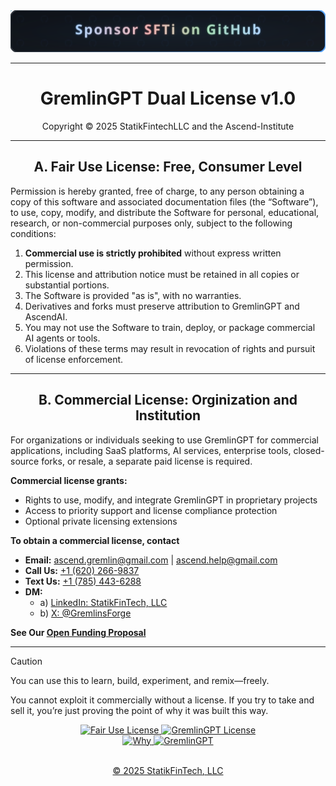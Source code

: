 <div align="center">
  <a href="https://github.com/sponsors/statikfintechllc">
    <img src="https://raw.githubusercontent.com/statikfintechllc/statikfintechllc/master/badges/git.sponsor.svg">
  </a>
</div>

---

<h1 align="center">GremlinGPT Dual License v1.0</h1>

<div align="center">
  
Copyright © 2025 StatikFintechLLC and the Ascend-Institute

</div>

---

<h2 align="center">A. Fair Use License: Free, Consumer Level</h2>

Permission is hereby granted, free of charge, to any person obtaining a copy of this software and associated documentation files (the “Software”), to use, copy, modify, and distribute the Software for personal, educational, research, or non-commercial purposes only, subject to the following conditions:

1. <strong>Commercial use is strictly prohibited</strong> without express written permission.
2. This license and attribution notice must be retained in all copies or substantial portions.<br>
3. The Software is provided "as is", with no warranties.<br>
4. Derivatives and forks must preserve attribution to GremlinGPT and AscendAI.<br>
5. You may not use the Software to train, deploy, or package commercial AI agents or tools.<br>
6. Violations of these terms may result in revocation of rights and pursuit of license enforcement.
</p>

---

<h2 align="center">B. Commercial License: Orginization and Institution</h2>

For organizations or individuals seeking to use GremlinGPT for commercial applications, including SaaS platforms, AI services, enterprise tools, closed-source forks, or resale, a separate paid license is required.

<strong>Commercial license grants:</strong>
- Rights to use, modify, and integrate GremlinGPT in proprietary projects<br>
- Access to priority support and license compliance protection<br>
- Optional private licensing extensions


<strong>To obtain a commercial license, contact</strong>
- **Email:** [ascend.gremlin@gmail.com](mailto:ascend.gremlin@gmail.com) | [ascend.help@gmail.com](mailto:ascend.help@gmail.com)
- **Call Us:** [+1 (620) 266-9837](sms:+16202669837)  
- **Text Us:** [+1 (785) 443-6288](sms:+17854436288)  
- **DM:**  
  - a) [LinkedIn: StatikFinTech, LLC](https://www.linkedin.com/in/statikfintech-llc-780804368/)
  - b) [X: @GremlinsForge](https://twitter.com/GremlinsForge)  

**See Our [Open Funding Proposal](https://github.com/statikfintechllc/Ascend-Institute/blob/master/About%20Us/OPEN_FUNDING_PROPOSAL.md)**

---

> [!CAUTION]
>
> You can use this to learn,
> build,
> experiment,
> and remix—freely.
>
> You cannot exploit it commercially without a license.
> If you try to take and sell it, you’re just proving the point of why it was built this way.

<div align="center">
  <a
href="https://github.com/statikfintechllc/GremlinGPT/blob/master/LICENSE.md">
    <img src="https://img.shields.io/badge/FAIR%20USE-black?style=for-the-badge&logo=dragon&logoColor=gold" alt="Fair Use License"/>
  </a>
  <a href="https://github.com/statikfintechllc/GremlinGPT/blob/master/LICENSE.md">
    <img src="https://img.shields.io/badge/GREMLINGPT%20v1.0.3-darkred?style=for-the-badge&logo=dragon&logoColor=gold" alt="GremlinGPT License"/>
  </a><br>
  <a
href="https://github.com/statikfintechllc/Ascend-Institute/blob/master/About Us/WHY_GREMLINGPT.md">
    <img src="https://img.shields.io/badge/Why-black?style=for-the-badge&logo=dragon&logoColor=gold" alt="Why"/>
  </a>
  <a href="https://github.com/statikfintechllc/Ascend-Institute/blob/master/About Us/WHY_GREMLINGPT.md">
    <img src="https://img.shields.io/badge/GremlinGPT-darkred?style=for-the-badge&logo=dragon&logoColor=gold" alt="GremlinGPT"/>
  </a>  
  
  <br/> [© 2025 StatikFinTech, LLC](https://www.github.com/statikfintechllc/GremlinGPT/blob/master/LICENSE.md)

</div>
